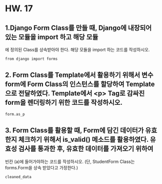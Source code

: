 # HW. 17

## 1.Django Form Class를 만들 때, Django에 내장되어 있는 모듈을 import 하고 해당 모듈
에 정의된 Class를 상속받아야 한다. 해당 모듈을 import 하는 코드를 작성하시오.

```
from django import forms
```





## 2. Form Class를 Template에서 활용하기 위해서 변수 form에 Form Class의 인스턴스를 할당하여 Template으로 전달하였다. Template에서 \<p> Tag로 감싸진 form을 렌더링하기 위한 코드를 작성하시오.
```
form.as_p
```





## 3. Form Class를 활용할 때, Form에 담긴 데이터가 유효한지 체크하기 위해서 is_valid() 메소드를 활용하였다. 유효성 검사를 통과한 후, 유효한 데이터를 가져오기 위하여
빈칸 (a)에 들어가야하는 코드를 작성하시오. (단, StudentForm Class는 forms.Form을
상속 받았다고 가정한다.)
```
cleaned_data
```

